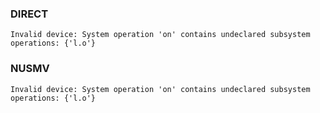 ### DIRECT

```
Invalid device: System operation 'on' contains undeclared subsystem operations: {'l.o'}
```

### NUSMV

```
Invalid device: System operation 'on' contains undeclared subsystem operations: {'l.o'}
```
